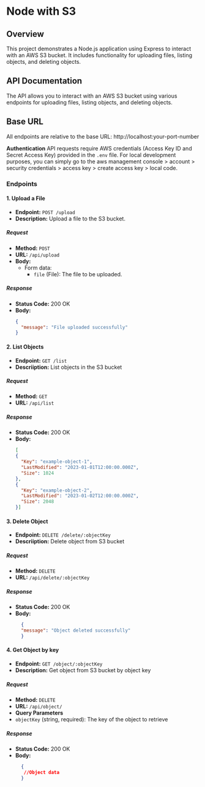 # Node with S3 

## Overview

This project demonstrates a Node.js application using Express to interact with an AWS S3 bucket. It includes functionality for uploading files, listing objects, and deleting objects.


## API Documentation 

The API allows you to interact with an AWS S3 bucket using various endpoints for uploading files, listing objects, and deleting objects.

## Base URL

All endpoints are relative to the base URL: http://localhost:your-port-number

**Authentication** 
API requests require AWS credentials (Access Key ID and Secret Access Key) provided in the `.env` file. For local development purposes, you can simply go to the aws management console > account > security credentials > access key > create access key > local code. 

### Endpoints

#### 1. Upload a File

- **Endpoint:** `POST /upload`
- **Description:** Upload a file to the S3 bucket.

##### Request

- **Method:** `POST`
- **URL:** `/api/upload`
- **Body:**
  - Form data:
    - `file` (File): The file to be uploaded.

##### Response

- **Status Code:** 200 OK
- **Body:**
  ```json
  {
    "message": "File uploaded successfully"
  }

#### 2. List Objects 
- **Endpoint:** `GET /list`
- **Descriiption:** List objects in the S3 bucket 

##### Request
- **Method:** `GET`
- **URL:** `/api/list`


##### Response

- **Status Code:** 200 OK
- **Body:**
  ```json
  [
  {
    "Key": "example-object-1",
    "LastModified": "2023-01-01T12:00:00.000Z",
    "Size": 1024
  },
  {
    "Key": "example-object-2",
    "LastModified": "2023-01-02T12:00:00.000Z",
    "Size": 2048
  }]
    ```

#### 3. Delete Object
- **Endpoint:** `DELETE /delete/:objectKey`
- **Descriiption:** Delete object from S3 bucket

##### Request
- **Method:** `DELETE`
- **URL:** `/api/delete/:objectKey`


##### Response

- **Status Code:** 200 OK
- **Body:**
  ```json
    {
    "message": "Object deleted successfully"
    }

    ```

#### 4. Get Object by key
- **Endpoint:** `GET /object/:objectKey`
- **Description:** Get object from S3 bucket by object key 


##### Request
- **Method:** `DELETE`
- **URL:** `/api/object/`
- **Query Parameters** 
 - `objectKey` (string, required): The key of the object to retrieve


##### Response

- **Status Code:** 200 OK
- **Body:**
  ```json
    {
     //Object data
    }

  ```

